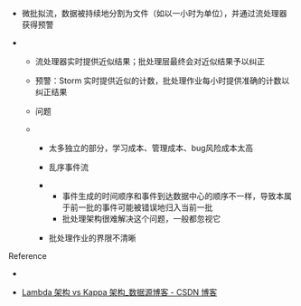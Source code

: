 

- 微批拟流，数据被持续地分割为文件（如以一小时为单位），并通过流处理器获得预警

- - 流处理器实时提供近似结果；批处理层最终会对近似结果予以纠正

  - 预警：Storm 实时提供近似的计数，批处理作业每小时提供准确的计数以纠正结果

  - 问题

  - - 太多独立的部分，学习成本、管理成本、bug风险成本太高

    - 乱序事件流

    - - 事件生成的时间顺序和事件到达数据中心的顺序不一样，导致本属于前一批的事件可能被错误地归入当前一批
      - 批处理架构很难解决这个问题，一般都忽视它

    - 批处理作业的界限不清晰



Reference

- 

- [Lambda 架构 vs Kappa 架构_数据源博客 - CSDN 博客](https://blog.csdn.net/Post_Yuan/article/details/52241252)
